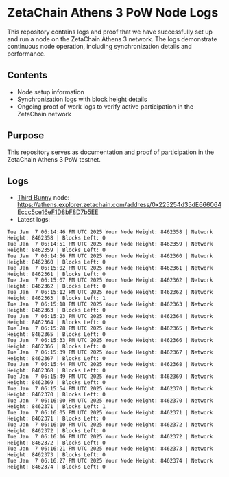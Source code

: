 # ZetaChain Athens 3 PoW Node Logs
This repository contains logs and proof that we have successfully set up and run a node on the ZetaChain Athens 3 network. The logs demonstrate continuous node operation, including synchronization details and performance.

## Contents
- Node setup information
- Synchronization logs with block height details
- Ongoing proof of work logs to verify active participation in the ZetaChain network

## Purpose
This repository serves as documentation and proof of participation in the ZetaChain Athens 3 PoW testnet.

## Logs

- [Third Bunny](https://thirdbunny.xyz/) node: https://athens.explorer.zetachain.com/address/0x225254d35dE666064Eccc5ce16eF1D8bF8D7b5EE
- Latest logs:
```
Tue Jan  7 06:14:46 PM UTC 2025 Your Node Height: 8462358 | Network Height: 8462358 | Blocks Left: 0
Tue Jan  7 06:14:51 PM UTC 2025 Your Node Height: 8462359 | Network Height: 8462359 | Blocks Left: 0
Tue Jan  7 06:14:56 PM UTC 2025 Your Node Height: 8462360 | Network Height: 8462360 | Blocks Left: 0
Tue Jan  7 06:15:02 PM UTC 2025 Your Node Height: 8462361 | Network Height: 8462361 | Blocks Left: 0
Tue Jan  7 06:15:07 PM UTC 2025 Your Node Height: 8462362 | Network Height: 8462362 | Blocks Left: 0
Tue Jan  7 06:15:12 PM UTC 2025 Your Node Height: 8462362 | Network Height: 8462363 | Blocks Left: 1
Tue Jan  7 06:15:18 PM UTC 2025 Your Node Height: 8462363 | Network Height: 8462363 | Blocks Left: 0
Tue Jan  7 06:15:23 PM UTC 2025 Your Node Height: 8462364 | Network Height: 8462364 | Blocks Left: 0
Tue Jan  7 06:15:28 PM UTC 2025 Your Node Height: 8462365 | Network Height: 8462365 | Blocks Left: 0
Tue Jan  7 06:15:33 PM UTC 2025 Your Node Height: 8462366 | Network Height: 8462366 | Blocks Left: 0
Tue Jan  7 06:15:39 PM UTC 2025 Your Node Height: 8462367 | Network Height: 8462367 | Blocks Left: 0
Tue Jan  7 06:15:44 PM UTC 2025 Your Node Height: 8462368 | Network Height: 8462368 | Blocks Left: 0
Tue Jan  7 06:15:49 PM UTC 2025 Your Node Height: 8462369 | Network Height: 8462369 | Blocks Left: 0
Tue Jan  7 06:15:54 PM UTC 2025 Your Node Height: 8462370 | Network Height: 8462370 | Blocks Left: 0
Tue Jan  7 06:16:00 PM UTC 2025 Your Node Height: 8462370 | Network Height: 8462371 | Blocks Left: 1
Tue Jan  7 06:16:05 PM UTC 2025 Your Node Height: 8462371 | Network Height: 8462371 | Blocks Left: 0
Tue Jan  7 06:16:10 PM UTC 2025 Your Node Height: 8462372 | Network Height: 8462372 | Blocks Left: 0
Tue Jan  7 06:16:16 PM UTC 2025 Your Node Height: 8462372 | Network Height: 8462372 | Blocks Left: 0
Tue Jan  7 06:16:21 PM UTC 2025 Your Node Height: 8462373 | Network Height: 8462373 | Blocks Left: 0
Tue Jan  7 06:16:27 PM UTC 2025 Your Node Height: 8462374 | Network Height: 8462374 | Blocks Left: 0
```
